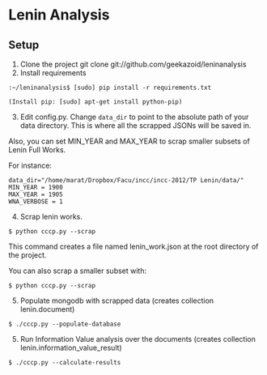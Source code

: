 # Lenin Analysis

## Setup

1. Clone the project
git clone git://github.com/geekazoid/leninanalysis
2. Install requirements

```
:~/leninanalysis$ [sudo] pip install -r requirements.txt

(Install pip: [sudo] apt-get install python-pip)
```
3. Edit config.py. Change `data_dir` to point to the absolute path of your data directory. This is where all the scrapped JSONs will be saved in.

Also, you can set MIN_YEAR and MAX_YEAR to scrap smaller subsets of Lenin Full Works. 

For instance:

```
data_dir="/home/marat/Dropbox/Facu/incc/incc-2012/TP Lenin/data/"
MIN_YEAR = 1900
MAX_YEAR = 1905
WNA_VERBOSE = 1
``` 
4. Scrap lenin works.

```
$ python cccp.py --scrap
``` 
This command creates a file named lenin_work.json at the root directory of the project.

You can also scrap a smaller subset with:
```
$ python cccp.py --scrap
``` 

5. Populate mongodb with scrapped data (creates collection lenin.document)
```
$ ./cccp.py --populate-database
``` 

5. Run Information Value analysis over the documents (creates collection lenin.information_value_result)
```
$ ./cccp.py --calculate-results
``` 